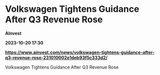 # Volkswagen Tightens Guidance After Q3 Revenue Rose
**AInvest**

**2023-10-20 17:30**

**https://www.ainvest.com/news/volkswagen-tightens-guidance-after-q3-revenue-rose-231010002e1deb93f5c333d2/**

Volkswagen Tightens Guidance After Q3 Revenue Rose